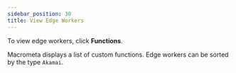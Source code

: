 ```yaml
---
sidebar_position: 30
title: View Edge Workers
---
```


To view edge workers, click **Functions**.

Macrometa displays a list of custom functions. Edge workers can be sorted by the type `Akamai`.